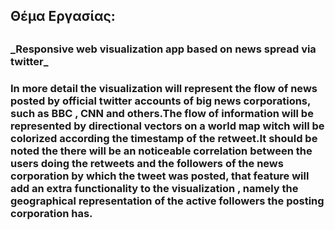 
<h2>Θέμα Εργασίας:<h2>

<h3>_Responsive web visualization app based on news spread via twitter_<h3>

In more detail the visualization will represent the flow of news posted by official twitter accounts of big news corporations,
such as BBC , CNN and others.The flow of information will be represented by directional vectors on a world map witch will be 
colorized according the timestamp of the retweet.It should be noted the there will be an noticeable correlation between the 
users doing the retweets and the followers of the news corporation by which the tweet was posted, that feature will add an extra
functionality to the visualization , namely the geographical representation of the active followers the posting corporation has.
